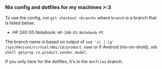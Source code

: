 ### Nix config and dotfiles for my machines >:3

To use the config, run `git checkout <branch>` where `branch` is a branch that is listed below:
 - HP 240 G5 Notebook: `HP-240-G5-Notebook-PC`

The branch name is based on output of `sed 's| |-|g' /sys/devices/virtual/dmi/id/product_name` or if Android (nix-on-droid), `adb shell getprop ro.product.vendor.model`.

If you only here for the dotfiles, it's in the `dotfiles` branch.
